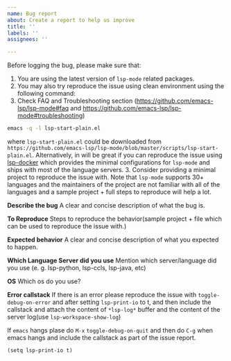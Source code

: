 ```yaml
---
name: Bug report
about: Create a report to help us improve
title: ''
labels: ''
assignees: ''

---
```


Before logging the bug, please make sure that:

1. You are using the latest version of `lsp-mode` related packages.
2. You may also try reproduce the issue using clean environment using the following command:
3. Check FAQ and Troubleshooting section (https://github.com/emacs-lsp/lsp-mode#faq and https://github.com/emacs-lsp/lsp-mode#troubleshooting)
``` bash
emacs -q -l lsp-start-plain.el
```
where `lsp-start-plain.el` could be downloaded from `https://github.com/emacs-lsp/lsp-mode/blob/master/scripts/lsp-start-plain.el`.
Alternatively, in will be great if you can reproduce the issue using [lsp-docker](https://github.com/emacs-lsp/lsp-docker/) which provides the minimal configurations for `lsp-mode` and ships with most of the language servers.
3. Consider providing a minimal project to reproduce the issue with. Note that `lsp-mode` supports 30+ languages and the maintainers of the project are not familiar with all of the languages and a sample project + full steps to reproduce will help a lot.


**Describe the bug**
A clear and concise description of what the bug is.

**To Reproduce**
Steps to reproduce the behavior(sample project + file which can be used to reproduce the issue with.)

**Expected behavior**
A clear and concise description of what you expected to happen.

**Which Language Server did you use**
Mention which server/language did you use (e. g. lsp-python, lsp-ccls, lsp-java, etc)

**OS**
Which os do you use?

**Error callstack**
If there is an error please reproduce the issue with `toggle-debug-on-error` and after setting `lsp-print-io` to t, and then include the callstack and attach the content of `*lsp-log*` buffer and the content of the server log(use `lsp-workspace-show-log`)

If `emacs` hangs plase do `M-x` `toggle-debug-on-quit` and then do `C-g` when emacs hangs and include the callstack as part of the issue report.

``` emacs-lisp
(setq lsp-print-io t)
```
